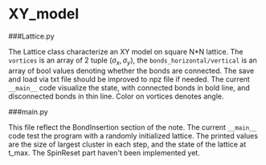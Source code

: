 # XY_model

###Lattice.py

The Lattice class characterize an XY model on square N*N lattice. The `vortices` is an array of 2 tuple $(\sigma_x,\sigma_y)$, the `bonds_horizontal/vertical` is an array of bool values denoting whether the bonds are connected. The save and load via txt file should be improved to npz file if needed. The current `__main__` code visualize the state, with connected bonds in bold line, and disconnected bonds in thin line. Color on vortices denotes angle.


###main.py

This file reflect the BondInsertion section of the note. The current `__main__` code test the program with a randomly initialized lattice. The printed values are the size of largest cluster in each step, and the state of the lattice at t_max. The SpinReset part haven't been implemented yet.
